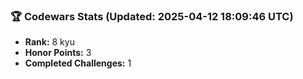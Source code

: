 ### 🏆 Codewars Stats (Updated: 2025-04-12 18:09:46 UTC)

- **Rank:** 8 kyu
- **Honor Points:** 3
- **Completed Challenges:** 1
